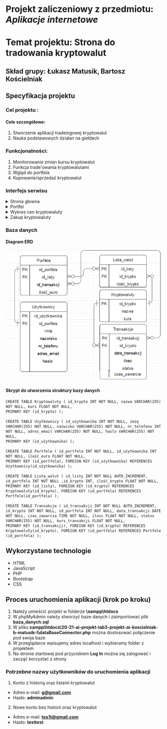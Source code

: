 # Projekt zaliczeniowy z przedmiotu: _**Aplikacje internetowe**_

# Temat projektu: Strona do tradowania kryptowalut
## Skład grupy: Łukasz Matusik, Bartosz Kościelniak
## Specyfikacja projektu
### Cel projektu :
#### Cele szczegółowe:
   1. Stworzenie aplikacji tradeingowej kryptowalut
   2. Nauka podstawowych działan na giełdach    
### Funkcjonalności:
   1. Monitorowanie zmian kursu kryptowalut
   2. Funkcja trade'owania kryptowalutami
   3. Wgląd do portfela 
   4. Kupowanie/sprzedaż kryptowalut
### Interfejs serwisu

   <details>
       <summary>Strona głowna</summary>
    <ul>
     <img src="img/strona_glowna.png"> 
    </ul>
   </details>
	<details>
       <summary>Portfel</summary>
    <ul>
     <img src="img/portfel.png"> 
    </ul>
   </details>
	<details>
       <summary>Wykres cen kryptowaluty</summary>
    <ul>
     <img src="img/wykres_ceny.png"> 
    </ul>
   </details>
	<details>
       <summary>Zakup kryptowaluty</summary>
    <ul>
     <img src="img/zakuKrypto.png"> 
    </ul>
   </details>
         
### Baza danych
####	Diagram ERD
![alt text](img/baza.png)


####	Skrypt do utworzenia struktury bazy danych
```
CREATE TABLE Kryptowaluty ( id_krypto INT NOT NULL, nazwa VARCHAR(255) NOT NULL, kurs FLOAT NOT NULL, 
PRIMARY KEY (id_krypto) );

CREATE TABLE Użytkownicy ( id_użytkownika INT NOT NULL, imię VARCHAR(255) NOT NULL, nazwisko VARCHAR(255) NOT NULL, nr_telefonu INT NOT NULL, adres_email VARCHAR(255) NOT NULL, haslo VARCHAR(255) NOT NULL, 
PRIMARY KEY (id_użytkownika) );

CREATE TABLE Portfele ( id_portfela INT NOT NULL, id_użytkownika INT NOT NULL, ilość_euro FLOAT NOT NULL, 
PRIMARY KEY (id_portfela), FOREIGN KEY (id_użytkownika) REFERENCES Użytkownicy(id_użytkownika) );

CREATE TABLE Lista_walut ( id_listy INT NOT NULL AUTO_INCREMENT, id_portfela INT NOT NULL ,id_krypto INT, ilość_krypto FLOAT NOT NULL, 
PRIMARY KEY (id_listy), FOREIGN KEY (id_krypto) REFERENCES Kryptowaluty(id_krypto), FOREIGN KEY (id_portfela) REFERENCES Portfele(id_portfela) );

CREATE TABLE Transakcje ( id_transakcji INT NOT NULL AUTO_INCREMENT, id_krypto INT NOT NULL, id_portfela INT NOT NULL, data_transakcji DATE NOT NULL, czas_zawarcia TIME NOT NULL, ilosc FLOAT NOT NULL, status VARCHAR(255) NOT NULL, kurs_transakcji FLOAT NOT NULL, 
PRIMARY KEY (id_transakcji), FOREIGN KEY (id_krypto) REFERENCES Kryptowaluty(id_krypto), FOREIGN KEY (id_portfela) REFERENCES Portfele (id_portfela) );

```
## Wykorzystane technologie

* HTML
* JavaScript
* PHP
* Bootstrap
* CSS

## Proces uruchomienia aplikacji (krok po kroku)
1. Należy umieścić projekt w folderze **\xampp\htdocs** 
2. W phpMyAdmin należy stworzyć baze danych i zaimportować plik **baza_danych.sql**
3. W pliku **xampp\htdocs\20-21-ai-projekt-lab3-projekt-ai-koscielniak-b-matusik-l\dataBaseConnector.php** można dostosować połączenie pod swoja baze
4. W przeglądarce wpisujemy adres localhost i wybieramy folder z projektem
5. Na stronie startowej pod przyciskiem **Log In** można się zalogować i zacząć korzystać z strony
### Potrzebne nazwy użytkowników do uruchomienia aplikacji
1. Konto z historią oraz listami kryptowalut
* Adres e-mail: **g@gmail.com**
* Hasło: **adminadmin**
2. Nowe konto bez historii oraz kryptowalut
* Adres e-mail: **tes1t@gmail.com**
* Hasło: **testtest**

